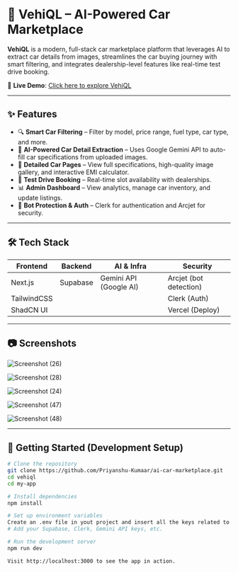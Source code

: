 # 🚗 VehiQL – AI-Powered Car Marketplace

**VehiQL** is a modern, full-stack car marketplace platform that leverages AI to extract car details from images, streamlines the car buying journey with smart filtering, and integrates dealership-level features like real-time test drive booking.

🔗 **Live Demo**: [Click here to explore VehiQL](https://ai-car-marketplace-omega.vercel.app/)

---

## ✨ Features

- 🔍 **Smart Car Filtering** – Filter by model, price range, fuel type, car type, and more.
- 🤖 **AI-Powered Car Detail Extraction** – Uses Google Gemini API to auto-fill car specifications from uploaded images.
- 📝 **Detailed Car Pages** – View full specifications, high-quality image gallery, and interactive EMI calculator.
- 🚗 **Test Drive Booking** – Real-time slot availability with dealerships.
- 📊 **Admin Dashboard** – View analytics, manage car inventory, and update listings.
- 🔐 **Bot Protection & Auth** – Clerk for authentication and Arcjet for security.

---

## 🛠️ Tech Stack

| Frontend      | Backend      | AI & Infra             | Security       |
| ------------- | ------------ | ---------------------- | -------------- |
| Next.js       | Supabase     | Gemini API (Google AI) | Arcjet (bot detection) |
| TailwindCSS   |              |                        | Clerk (Auth)   |
| ShadCN UI     |              |                        | Vercel (Deploy) |

---

## 📷 Screenshots
![Screenshot (26)](https://github.com/user-attachments/assets/cf77144c-bb23-4fcc-96a9-ea15148135e8)

![Screenshot (28)](https://github.com/user-attachments/assets/4045ade8-6ea2-47d5-b9b4-e7482fc41a0e)

![Screenshot (24)](https://github.com/user-attachments/assets/0bd2ad55-1436-455d-b6ef-06cfa053aff3)

![Screenshot (47)](https://github.com/user-attachments/assets/ab96361b-4fc0-4e14-a9dd-ce464a4a0c8e)

![Screenshot (48)](https://github.com/user-attachments/assets/36034726-1273-4ab1-9f9f-82076da4ad28)


---

## 🚀 Getting Started (Development Setup)

```bash
# Clone the repository
git clone https://github.com/Priyanshu-Kumaar/ai-car-marketplace.git
cd vehiql
cd my-app

# Install dependencies
npm install

# Set up environment variables
Create an .env file in yout project and insert all the keys related to Clerk,Supabase,Arcjet etc.
# Add your Supabase, Clerk, Gemini API keys, etc.

# Run the development server
npm run dev

Visit http://localhost:3000 to see the app in action.
